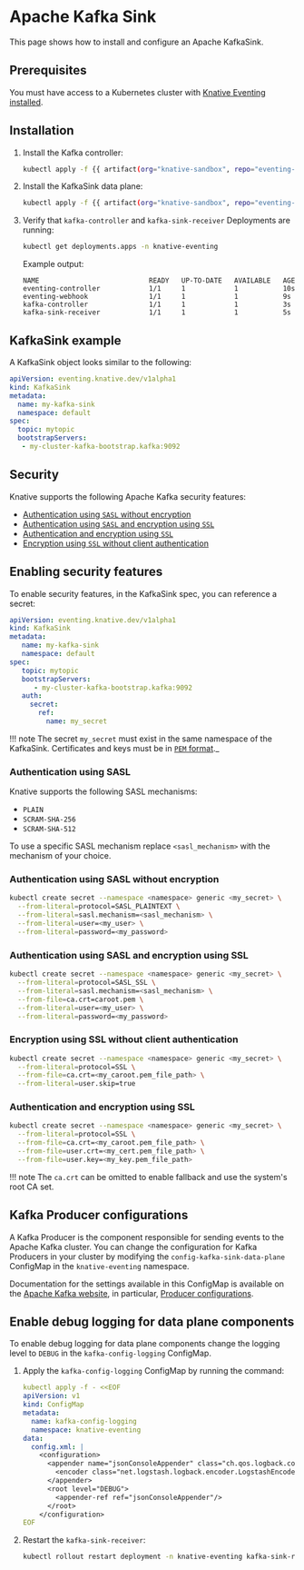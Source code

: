 # Apache Kafka Sink

This page shows how to install and configure an Apache KafkaSink.

## Prerequisites

You must have access to a Kubernetes cluster with [Knative Eventing installed](../../../admin/install/).

## Installation

1. Install the Kafka controller:

    ```bash
    kubectl apply -f {{ artifact(org="knative-sandbox", repo="eventing-kafka-broker", file="eventing-kafka-controller.yaml") }}
    ```

1. Install the KafkaSink data plane:

    ```bash
    kubectl apply -f {{ artifact(org="knative-sandbox", repo="eventing-kafka-broker", file="eventing-kafka-sink.yaml") }}
    ```

1. Verify that `kafka-controller` and `kafka-sink-receiver` Deployments are running:

    ```bash
    kubectl get deployments.apps -n knative-eventing
    ```

    Example output:

    ```{ .bash .no-copy }
    NAME                           READY   UP-TO-DATE   AVAILABLE   AGE
    eventing-controller            1/1     1            1           10s
    eventing-webhook               1/1     1            1           9s
    kafka-controller               1/1     1            1           3s
    kafka-sink-receiver            1/1     1            1           5s
    ```

## KafkaSink example

A KafkaSink object looks similar to the following:

```yaml
apiVersion: eventing.knative.dev/v1alpha1
kind: KafkaSink
metadata:
  name: my-kafka-sink
  namespace: default
spec:
  topic: mytopic
  bootstrapServers:
   - my-cluster-kafka-bootstrap.kafka:9092
```

## Security

Knative supports the following Apache Kafka security features:

- [Authentication using `SASL` without encryption](#authentication-using-sasl)
- [Authentication using `SASL` and encryption using `SSL`](#authentication-using-sasl-and-encryption-using-ssl)
- [Authentication and encryption using `SSL`](#authentication-and-encryption-using-ssl)
- [Encryption using `SSL` without client authentication](#encryption-using-ssl-without-client-authentication)

## Enabling security features

To enable security features, in the KafkaSink spec, you can reference a secret:

```yaml
apiVersion: eventing.knative.dev/v1alpha1
kind: KafkaSink
metadata:
   name: my-kafka-sink
   namespace: default
spec:
   topic: mytopic
   bootstrapServers:
      - my-cluster-kafka-bootstrap.kafka:9092
   auth:
     secret:
       ref:
         name: my_secret
```

!!! note
    The secret `my_secret` must exist in the same namespace of the KafkaSink. Certificates and keys must be in [`PEM` format](https://en.wikipedia.org/wiki/Privacy-Enhanced_Mail)._

### Authentication using SASL

Knative supports the following SASL mechanisms:

- `PLAIN`
- `SCRAM-SHA-256`
- `SCRAM-SHA-512`

To use a specific SASL mechanism replace `<sasl_mechanism>` with the mechanism of your choice.

### Authentication using SASL without encryption

```bash
kubectl create secret --namespace <namespace> generic <my_secret> \
  --from-literal=protocol=SASL_PLAINTEXT \
  --from-literal=sasl.mechanism=<sasl_mechanism> \
  --from-literal=user=<my_user> \
  --from-literal=password=<my_password>
```

### Authentication using SASL and encryption using SSL

```bash
kubectl create secret --namespace <namespace> generic <my_secret> \
  --from-literal=protocol=SASL_SSL \
  --from-literal=sasl.mechanism=<sasl_mechanism> \
  --from-file=ca.crt=caroot.pem \
  --from-literal=user=<my_user> \
  --from-literal=password=<my_password>
```

### Encryption using SSL without client authentication

```bash
kubectl create secret --namespace <namespace> generic <my_secret> \
  --from-literal=protocol=SSL \
  --from-file=ca.crt=<my_caroot.pem_file_path> \
  --from-literal=user.skip=true
```

### Authentication and encryption using SSL

```bash
kubectl create secret --namespace <namespace> generic <my_secret> \
  --from-literal=protocol=SSL \
  --from-file=ca.crt=<my_caroot.pem_file_path> \
  --from-file=user.crt=<my_cert.pem_file_path> \
  --from-file=user.key=<my_key.pem_file_path>
```

!!! note
    The `ca.crt` can be omitted to enable fallback and use the system's root CA set.

## Kafka Producer configurations

A Kafka Producer is the component responsible for sending events to the Apache Kafka cluster. You can change the configuration for Kafka Producers in your cluster by modifying the `config-kafka-sink-data-plane` ConfigMap in the `knative-eventing` namespace.

Documentation for the settings available in this ConfigMap is available on the
[Apache Kafka website](https://kafka.apache.org/documentation/),
in particular, [Producer configurations](https://kafka.apache.org/documentation/#producerconfigs).

<!--TODO: move the configmap info to admin guide?-->

## Enable debug logging for data plane components

To enable debug logging for data plane components change the logging level to `DEBUG` in the `kafka-config-logging` ConfigMap.

1. Apply the `kafka-config-logging` ConfigMap by running the command:

    ```yaml
    kubectl apply -f - <<EOF
    apiVersion: v1
    kind: ConfigMap
    metadata:
      name: kafka-config-logging
      namespace: knative-eventing
    data:
      config.xml: |
        <configuration>
          <appender name="jsonConsoleAppender" class="ch.qos.logback.core.ConsoleAppender">
            <encoder class="net.logstash.logback.encoder.LogstashEncoder"/>
          </appender>
          <root level="DEBUG">
            <appender-ref ref="jsonConsoleAppender"/>
          </root>
        </configuration>
    EOF
    ```

2. Restart the `kafka-sink-receiver`:

    ```bash
    kubectl rollout restart deployment -n knative-eventing kafka-sink-receiver
    ```
